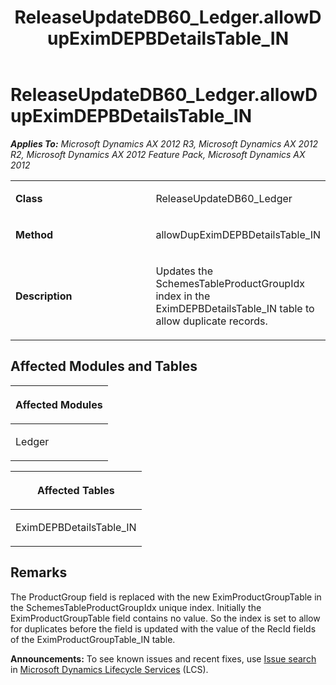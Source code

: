 ﻿---
title: ReleaseUpdateDB60_Ledger.allowDupEximDEPBDetailsTable_IN
TOCTitle: ReleaseUpdateDB60_Ledger.allowDupEximDEPBDetailsTable_IN
ms:assetid: 2a1e1a9b-dc47-c35b-94de-7ce258652dae
ms:mtpsurl: https://msdn.microsoft.com/en-us/library/JJ735915(v=AX.60)
ms:contentKeyID: 49707333
ms.date: 05/18/2015
mtps_version: v=AX.60
---

# ReleaseUpdateDB60\_Ledger.allowDupEximDEPBDetailsTable\_IN 


_**Applies To:** Microsoft Dynamics AX 2012 R3, Microsoft Dynamics AX 2012 R2, Microsoft Dynamics AX 2012 Feature Pack, Microsoft Dynamics AX 2012_

<table>
<colgroup>
<col style="width: 50%" />
<col style="width: 50%" />
</colgroup>
<tbody>
<tr class="odd">
<td><p><strong>Class</strong></p></td>
<td><p>ReleaseUpdateDB60_Ledger</p></td>
</tr>
<tr class="even">
<td><p><strong>Method</strong></p></td>
<td><p>allowDupEximDEPBDetailsTable_IN</p></td>
</tr>
<tr class="odd">
<td><p><strong>Description</strong></p></td>
<td><p>Updates the SchemesTableProductGroupIdx index in the EximDEPBDetailsTable_IN table to allow duplicate records.</p></td>
</tr>
</tbody>
</table>


## Affected Modules and Tables

<table>
<colgroup>
<col style="width: 100%" />
</colgroup>
<thead>
<tr class="header">
<th><p>Affected Modules</p></th>
</tr>
</thead>
<tbody>
<tr class="odd">
<td><p>Ledger</p></td>
</tr>
</tbody>
</table>


<table>
<colgroup>
<col style="width: 100%" />
</colgroup>
<thead>
<tr class="header">
<th><p>Affected Tables</p></th>
</tr>
</thead>
<tbody>
<tr class="odd">
<td><p>EximDEPBDetailsTable_IN</p></td>
</tr>
</tbody>
</table>


## Remarks

The ProductGroup field is replaced with the new EximProductGroupTable in the SchemesTableProductGroupIdx unique index. Initially the EximProductGroupTable field contains no value. So the index is set to allow for duplicates before the field is updated with the value of the RecId fields of the EximProductGroupTable\_IN table.

  
**Announcements:** To see known issues and recent fixes, use [Issue search](http://go.microsoft.com/fwlink/?linkid=389258) in [Microsoft Dynamics Lifecycle Services](http://go.microsoft.com/fwlink/?linkid=306505) (LCS).


